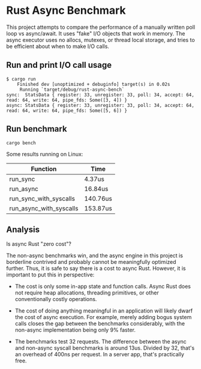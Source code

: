 # Rust Async Benchmark

This project attempts to compare the performance of a manually written poll loop vs async/await. It uses "fake" I/O objects that work in memory. The async executor uses no allocs, mutexes, or thread local storage, and tries to be efficient about when to make I/O calls.

## Run and print I/O call usage

```
$ cargo run
    Finished dev [unoptimized + debuginfo] target(s) in 0.02s
     Running `target/debug/rust-async-bench`
sync:  StatsData { register: 33, unregister: 33, poll: 34, accept: 64, read: 64, write: 64, pipe_fds: Some([3, 4]) }
async: StatsData { register: 33, unregister: 33, poll: 34, accept: 64, read: 64, write: 64, pipe_fds: Some([5, 6]) }
```

## Run benchmark

```
cargo bench
```

Some results running on Linux:

| Function                | Time     |
| ----------------------- | -------- |
| run_sync                |   4.37us |
| run_async               |  16.84us |
| run_sync_with_syscalls  | 140.76us |
| run_async_with_syscalls | 153.87us |

## Analysis

Is async Rust "zero cost"?

The non-async benchmarks win, and the async engine in this project is borderline contrived and probably cannot be meaningfully optimized further. Thus, it is safe to say there is a cost to async Rust. However, it is important to put this in perspective:

* The cost is only some in-app state and function calls. Async Rust does not require heap allocations, threading primitives, or other conventionally costly operations.

* The cost of doing anything meaningful in an application will likely dwarf the cost of async execution. For example, merely adding bogus system calls closes the gap between the benchmarks considerably, with the non-async implementation being only 9% faster.

* The benchmarks test 32 requests. The difference between the async and non-async syscall benchmarks is around 13us. Divided by 32, that's an overhead of 400ns per request. In a server app, that's practically free.
